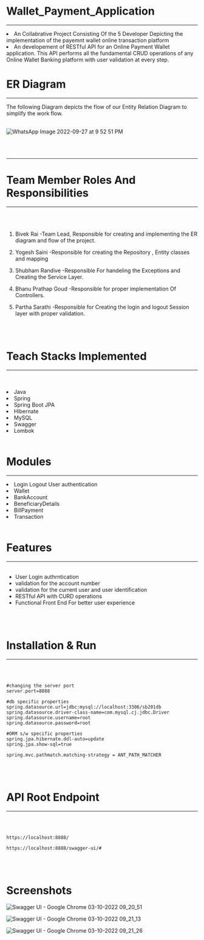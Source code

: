 # Wallet_Payment_Application
<hr>
<li>An Collabrative Project Consisting Of the 5 Developer Depicting the implementation of the payemnt wallet online transaction platform
<li>An developement of RESTful API for an Online Payment Wallet application. This API performs all the fundamental CRUD operations of any Online Wallet Banking platform with user validation at every step.
<br>
  
# ER Diagram
<hr>
The following Diagram depicts the flow of our Entity Relation Diagram to simplify the work flow.
<br>
<br>
  
  
![WhatsApp Image 2022-09-27 at 9 52 51 PM](https://user-images.githubusercontent.com/57911117/192693251-f4deedb6-d884-404c-9529-3970e25a8a5f.jpeg)

<br>
<br>
<hr>
  
# Team Member Roles And Responsibilities
  
<hr>
<br>
<br>

1) Bivek Rai  -Team Lead, Responsible for creating and implementing the ER diagram and flow of the project.

2) Yogesh Saini -Responsible for creating the Repository , Entity classes and mapping

3) Shubham Randive -Responsible For handeling the Exceptions and Creating the Service Layer.

4) Bhanu Prathap Goud -Responsible for proper implementation Of Controllers.

5) Partha Sarathi  -Responsible for Creating the login and logout Session layer with proper validation.

<br>
<br>

# Teach Stacks Implemented
<hr>
<br>
<br>
<li>Java
<li>Spring
<li>Spring Boot JPA
<li>Hibernate
<li>MySQL
<li>Swagger
<li>Lombok


<br>
<br>



# Modules
<hr>
<li>Login Logout User authentication
<li>Wallet
<li>BankAccount
<li>BeneficiaryDetails
<li>BillPayment
<li>Transaction

<br>
<br>

# Features
<hr>
<br>

- User Login authrntication
- validation for the account number
- validation for the current user and user identification
- RESTful API with CURD operations
- Functional Front End For better user experience

<br>
<br>

# Installation & Run
<hr>
<br>
<br>

```
#changing the server port
server.port=8888

#db specific properties
spring.datasource.url=jdbc:mysql://localhost:3306/sb201db
spring.datasource.driver-class-name=com.mysql.cj.jdbc.Driver
spring.datasource.username=root
spring.datasource.password=root

#ORM s/w specific properties
spring.jpa.hibernate.ddl-auto=update
spring.jpa.show-sql=true

spring.mvc.pathmatch.matching-strategy = ANT_PATH_MATCHER

```

<br>
<br>

# API Root Endpoint
<hr>
<br>
<br>

```
https://localhost:8888/
```

```
https://localhost:8888/swagger-ui/#
```
<br>
<br>


# Screenshots

![Swagger UI - Google Chrome 03-10-2022 09_20_51](https://user-images.githubusercontent.com/101331023/193498809-acec52c3-bf24-498a-8478-1b48c69228ea.png)



![Swagger UI - Google Chrome 03-10-2022 09_21_13](https://user-images.githubusercontent.com/101331023/193498829-1cdd1d29-720c-413b-a61b-e376b2d8071f.png)




![Swagger UI - Google Chrome 03-10-2022 09_21_26](https://user-images.githubusercontent.com/101331023/193498841-22886520-b223-4edc-88cb-224b05233aa7.png)




